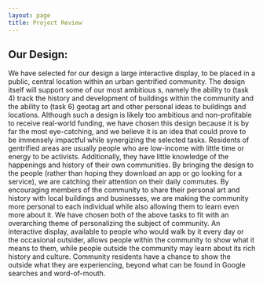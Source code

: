 ```yaml
---
layout: page
title: Project Review
---
```


## Our Design:
  We have selected for our design a large interactive display, to be placed in a public, central location within an urban gentrified community. The design itself will support some of our most ambitious 
s, namely the ability to (task 4) track the history and development of buildings within the community and the ability to (task 6) geotag art and other personal ideas to buildings and locations. Although such a design is likely too ambitious and non-profitable to receive real-world funding, we have chosen this design because it is by far the most eye-catching, and we believe it is an idea that could prove to be immensely impactful while synergizing the selected tasks.
  Residents of gentrified areas are usually people who are low-income with little time or energy to be activists. Additionally, they have little knowledge of the happenings and history of their own communities. By bringing the design to the people (rather than hoping they download an app or go looking for a service), we are catching their attention on their daily commutes. By encouraging members of the community to share their personal art and history with local buildings and businesses, we are making the community more personal to each individual while also allowing them to learn even more about it.
    We have chosen both of the above tasks to fit with an overarching theme of personalizing the subject of community. An interactive display, available to people who would walk by it every day or the occasional outsider, allows people within the community to show what it means to them, while people outside the community may learn about its rich history and culture. Community residents have a chance to show the outside what they are experiencing, beyond what can be found in Google searches and word-of-mouth. 


